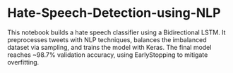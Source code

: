 # Hate-Speech-Detection-using-NLP
This notebook builds a hate speech classifier using a Bidirectional LSTM. It preprocesses tweets with NLP techniques, balances the imbalanced dataset via sampling, and trains the model with Keras. The final model reaches ~98.7% validation accuracy, using EarlyStopping to mitigate overfitting.
